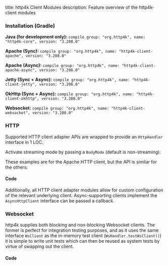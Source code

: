 title: http4k Client Modules
description: Feature overview of the http4k-client modules

### Installation (Gradle)
**Java (for development only):** ```compile group: "org.http4k", name: "http4k-core", version: "3.208.0"```

**Apache (Sync):** ```compile group: "org.http4k", name: "http4k-client-apache", version: "3.208.0"```

**Apache (Async):** ```compile group: "org.http4k", name: "http4k-client-apache-async", version: "3.208.0"```

**Jetty (Sync + Async):** ```compile group: "org.http4k", name: "http4k-client-jetty", version: "3.208.0"```

**OkHttp (Sync + Async):** ```compile group: "org.http4k", name: "http4k-client-okhttp", version: "3.208.0"```

**Websocket:** ```compile group: "org.http4k", name: "http4k-client-websocket", version: "3.208.0"```

### HTTP
Supported HTTP client adapter APIs are wrapped to provide an `HttpHandler` interface in 1 LOC.

Activate streaming mode by passing a `BodyMode` (default is non-streaming).

These examples are for the Apache HTTP client, but the API is similar for the others:

#### Code [<img class="octocat"/>](https://github.com/http4k/http4k/blob/master/src/docs/guide/modules/clients/example_http.kt)
<script src="https://gist-it.appspot.com/https://github.com/http4k/http4k/blob/master/src/docs/guide/modules/clients/example_http.kt"></script>

Additionally, all HTTP client adapter modules allow for custom configuration of the relevant underlying client. Async-supporting clients implement the `AsyncHttpClient` interface can be passed a callback.

### Websocket
http4k supplies both blocking and non-blocking Websocket clients. The former is perfect for integration testing purposes, and as it uses the same interface `WsClient` as the in-memory test client (`WsHandler.testWsClient()`) it is simple to write unit tests which can then be reused as system tests by virtue of swapping out the client.

#### Code [<img class="octocat"/>](https://github.com/http4k/http4k/blob/master/src/docs/guide/modules/clients/example_websocket.kt)
<script src="https://gist-it.appspot.com/https://github.com/http4k/http4k/blob/master/src/docs/guide/modules/clients/example_websocket.kt"></script>
